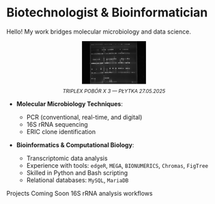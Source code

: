 # Biotechnologist & Bioinformatician

Hello! My work bridges molecular microbiology and data science.

<p align="center">
  <img src="TRIPLEX POBÓR X 3 PŁYTKA 27.05.2025.jpg" alt="TRIPLEX POBÓR X 3 PŁYTKA 27.05.2025" width="150"/><br/>
  <sub><i>TRIPLEX POBÓR X 3 — PŁYTKA 27.05.2025</i></sub>
</p>


- **Molecular Microbiology Techniques**:
  - PCR (conventional, real-time, and digital)
  - 16S rRNA sequencing
  - ERIC clone identification

- **Bioinformatics & Computational Biology**:
  - Transcriptomic data analysis
  - Experience with tools: `edgeR`, `MEGA`, `BIONUMERICS`, `Chromas`, `FigTree`
  - Skilled in Python and Bash scripting
  - Relational databases: `MySQL`, `MariaDB`

<h>Projects Coming Soon</h>
16S rRNA analysis workflows
